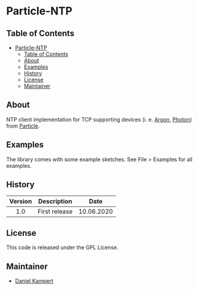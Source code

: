 # Particle-NTP

## Table of Contents

- [Particle-NTP](#particle-ntp)
  - [Table of Contents](#table-of-contents)
  - [About](#about)
  - [Examples](#examples)
  - [History](#history)
  - [License](#license)
  - [Maintainer](#maintainer)

## About

NTP client implementation for TCP supporting devices (i. e. [Argon](https://store.particle.io/products/argon), [Photon](https://store.particle.io/products/photon)) from [Particle](https://www.particle.io/).

## Examples

The library comes with some example sketches. See File > Examples for all examples.

## History

| **Version**  | **Description**                            | **Date**    |
|:------------:|:------------------------------------------:|:-----------:|
| 1.0          | First release                              | 10.06.2020  |

## License

This code is released under the GPL License.

## Maintainer

- [Daniel Kampert](mailto:DanielKampert@kampis-elektroecke.de)
